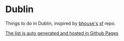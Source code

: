 # Dublin

Things to do in Dublin, inspired by [bhouse's](https://github.com/bhouse) [sf](https://github.com/bhouse/sf) repo.

[The list is auto generated and hosted in Github Pages](https://amitizle.github.io/dublin/)
